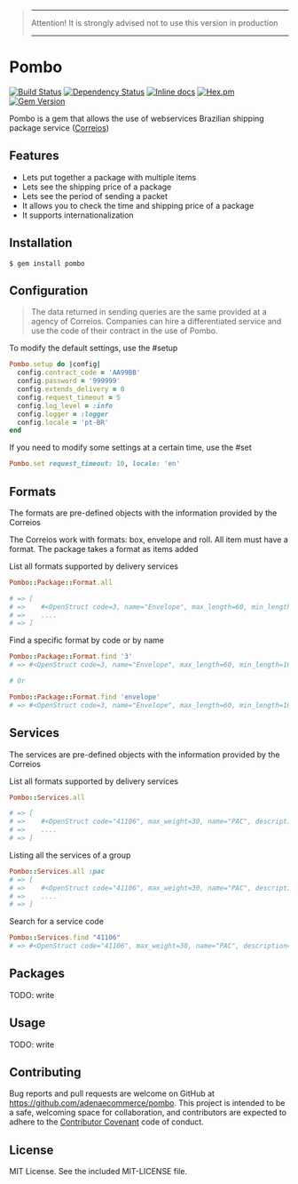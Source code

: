 > ***
> Attention! It is strongly advised not to use this version in production
> ***

# Pombo
[![Build Status](https://travis-ci.org/adenaecommerce/pombo.svg?branch=master)](https://travis-ci.org/adenaecommerce/pombo)
[![Dependency Status](https://gemnasium.com/adenaecommerce/pombo.svg)](https://gemnasium.com/adenaecommerce/pombo)
[![Inline docs](http://inch-ci.org/github/adenaecommerce/pombo.svg?branch=master)](http://inch-ci.org/github/adenaecommerce/pombo)
[![Hex.pm](https://img.shields.io/badge/yard-docs-blue.svg)](http://www.rubydoc.info/github/adenaecommerce/pombo/master)
[![Gem Version](https://badge.fury.io/rb/pombo.svg)](https://badge.fury.io/rb/pombo)

Pombo is a gem that allows the use of webservices Brazilian shipping package service ([Correios](http://correios.com.br/para-voce))

## Features

* Lets put together a package with multiple items
* Lets see the shipping price of a package
* Lets see the period of sending a packet
* It allows you to check the time and shipping price of a package
* It supports internationalization

## Installation

    $ gem install pombo


## Configuration

> The data returned in sending queries are the same provided at a agency of Correios. Companies can hire a differentiated service and use the code of their contract in the use of Pombo.

To modify the default settings, use the #setup

```ruby
Pombo.setup do |config|
  config.contract_code = 'AA99BB'
  config.password = '999999'
  config.extends_delivery = 0
  config.request_timeout = 5
  config.log_level = :info
  config.logger = :logger
  config.locale = 'pt-BR'
end
```

If you need to modify some settings at a certain time, use the #set

```ruby
Pombo.set request_timeout: 10, locale: 'en'
```

## Formats

The formats are pre-defined objects with the information provided by the Correios

The Correios work with formats: box, envelope and roll. All item must have a format. The package takes a format as items added

List all formats supported by delivery services

```ruby
Pombo::Package::Format.all

# => [
# =>    #<OpenStruct code=3, name="Envelope", max_length=60, min_length=16, max_width=60, min_width=11, max_weight=1>
# =>    ....
# => ]
```

Find a specific format by code or by name

```ruby
Pombo::Package::Format.find '3'
# => #<OpenStruct code=3, name="Envelope", max_length=60, min_length=16, max_width=60, min_width=11, max_weight=1>

# Or

Pombo::Package::Format.find 'envelope'
# => #<OpenStruct code=3, name="Envelope", max_length=60, min_length=16, max_width=60, min_width=11, max_weight=1>
```

## Services

The services are pre-defined objects with the information provided by the Correios

List all formats supported by delivery services

```ruby
Pombo::Services.all

# => [
# =>    #<OpenStruct code="41106", max_weight=30, name="PAC", description="PAC (without contract)">,
# =>    ....
# => ]
```

Listing all the services of a group

```ruby
Pombo::Services.all :pac
# => [
# =>    #<OpenStruct code="41106", max_weight=30, name="PAC", description="PAC (without contract)">,
# =>    ....
# => ]
```

Search for a service code

```ruby
Pombo::Services.find "41106"
# => #<OpenStruct code="41106", max_weight=30, name="PAC", description="PAC (without contract)">
```

## Packages

TODO: write

## Usage

TODO: write

## Contributing

Bug reports and pull requests are welcome on GitHub at https://github.com/adenaecommerce/pombo. This project is intended to be a safe, welcoming space for collaboration, and contributors are expected to adhere to the [Contributor Covenant](http://contributor-covenant.org) code of conduct.

## License

MIT License. See the included MIT-LICENSE file.
